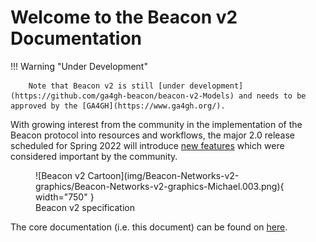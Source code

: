 # Welcome to the Beacon v2 Documentation

!!! Warning "Under Development"

        Note that Beacon v2 is still [under development](https://github.com/ga4gh-beacon/beacon-v2-Models) and needs to be approved by the [GA4GH](https://www.ga4gh.org/).

With growing interest from the community in the implementation of the Beacon protocol into resources and workflows, the major 2.0 release scheduled for Spring 2022 will introduce [new features](what-is-beacon-v2.md) which were considered important by the community.

<figure markdown>
  ![Beacon v2 Cartoon](img/Beacon-Networks-v2-graphics/Beacon-Networks-v2-graphics-Michael.003.png){ width="750" }
  <figcaption>Beacon v2 specification</figcaption>
</figure>

The core documentation (i.e. this document) can be found on [here](http://docs.genomebeacons.org).
